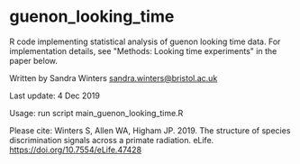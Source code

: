 # guenon_looking_time
R code implementing statistical analysis of guenon looking time data. For implementation details, see "Methods: Looking time experiments" in the paper below.

Written by Sandra Winters <sandra.winters@bristol.ac.uk>

Last update: 4 Dec 2019

Usage: run script main_guenon_looking_time.R

Please cite: 
Winters S, Allen WA, Higham JP. 2019. The structure of species discrimination signals across a primate radiation. eLife. https://doi.org/10.7554/eLife.47428
